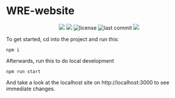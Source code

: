 # WRE-website

<p align="center">
  <img src="https://github.com/Williams-RE/WRE-website/actions/workflows/check_source_code.yml/badge.svg"/>
  <img src="https://img.shields.io/github/issues-raw/Williams-RE/WRE-website?color=yellow"/>
  <img alt="license" src="https://img.shields.io/github/license/Williams-RE/WRE-website?color=%2357d3af">
  <img alt="last commit" src="https://img.shields.io/github/last-commit/Williams-RE/WRE-website?color=%2357d3af">
  <img src= "https://github.com/Williams-RE/WRE-website/actions/workflows/package_size.yml/badge.svg"/>
</p>

To get started, cd into the project and run this:

```
npm i
```

Afterwards, run this to do local development

```
npm run start
```

And take a look at the localhost site on http://localhost:3000 to see immediate changes.
